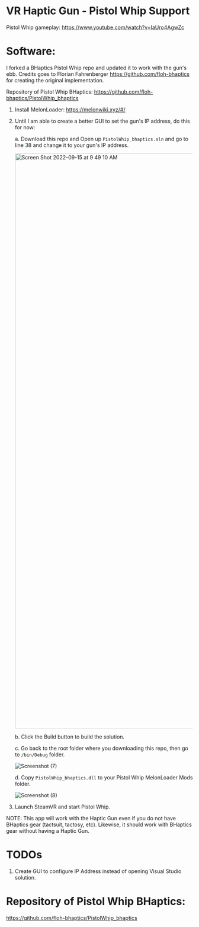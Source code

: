 # VR Haptic Gun - Pistol Whip Support

Pistol Whip gameplay: https://www.youtube.com/watch?v=IaUro4AgwZc

    
# Software: 
I forked a BHaptics Pistol Whip repo and updated it to work with the gun's ebb. Credits goes to Florian Fahrenberger https://github.com/floh-bhaptics for creating the original implementation.

Repository of Pistol Whip BHaptics: https://github.com/floh-bhaptics/PistolWhip_bhaptics
    
1. Install MelonLoader: https://melonwiki.xyz/#/

2. Until I am able to create a better GUI to set the gun's IP address, do this for now:
  
   a. Download this repo and Open up `PistolWhip_bhaptics.sln` and go to line 38 and change it to your gun's IP address.
   
   <img width="1552" alt="Screen Shot 2022-09-15 at 9 49 10 AM" src="https://user-images.githubusercontent.com/10041871/190464686-703ef215-af6d-49a3-ace2-57436bf08002.png">


   b. Click the Build button to build the solution.

   c. Go back to the root folder where you downloading this repo, then go to `/bin/Debug` folder. 
   
    ![Screenshot (7)](https://user-images.githubusercontent.com/10041871/190505923-fa42d789-01df-4a66-8e84-699fafbefb47.png)

   d. Copy `PistolWhip_bhaptics.dll` to your Pistol Whip MelonLoader Mods folder.
   
   ![Screenshot (8)](https://user-images.githubusercontent.com/10041871/190506010-97e066eb-bc5a-4d64-842f-a0082e867fea.png)

3. Launch SteamVR and start Pistol Whip.

NOTE: This app will work with the Haptic Gun even if you do not have BHaptics gear (tactsuit, tactosy, etc). Likewise, it should work with BHaptics gear without having a Haptic Gun. 
    
# TODOs

1. Create GUI to configure IP Address instead of opening Visual Studio solution.

# Repository of Pistol Whip BHaptics:
https://github.com/floh-bhaptics/PistolWhip_bhaptics

